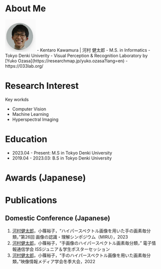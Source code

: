 # About Me
<img src="./me.png" width="100px">
- Kentaro Kawamura | 河村 健太郎
- M.S. in Informatics
- Tokyo Denki Univerity
- Visual Perception & Recognition Laboratory by [Yuko Ozasa](https://researchmap.jp/yuko.ozasa?lang=en)
- https://033lab.org/

# Research Interest
Key workds
- Computer Vision
- Machine Learning
- Hyperspectral Imaging
# Education
- 2023.04 - Present: M.S in Tokyo Denki University
- 2019.04 - 2023.03: B.S in Tokyo Denki University
# Awards (Japanese)
# Publications
## Domestic Conference (Japanese)
1. <u>河村健太郎</u>，小篠裕子，“ハイパースペクトル画像を用いた手の画素毎分類，”第26回 画像の認識・理解シンポジウム（MIRU），2023
2. <u>河村健太郎</u>，小篠裕子，“手画像のハイパースペクトル画素毎分類，” 電子情報通信学会 ISSジュニア＆学生ポスターセッション
3. <u>河村健太郎</u>，小篠裕子，“手のハイパースペクトル画像を用いた画素毎分類，”映像情報メディア学会冬季大会，2022
